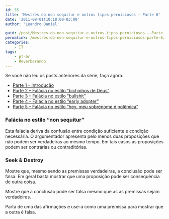 ```yaml
---
id: 55
title: 'Mestres do non sequitur e outros tipos perniciosos – Parte 6'
date: '2011-08-01T10:18:00-03:00'
author: 'Leandro Daniel'

guid: /post/Mestres-do-non-sequitur-e-outros-tipos-perniciosos-–-Parte-6.aspx
permalink: /mestres-do-non-sequitur-e-outros-tipos-perniciosos-parte-6/
categories:
    - IT
tags:
    - pt-br
    - Reverberando
---
```


Se você não leu os posts anteriores da série, faça agora.

- [Parte 1 – Introdução](http://www.leandrodaniel.com/post/Mestres-do-non-sequitur-e-outros-tipos-perniciosos-%E2%80%93-Parte-2)
- [Parte 2 – Falácia no estilo “bichinhos de Deus”](http://www.leandrodaniel.com/post/Mestres-do-non-sequitur-e-outros-tipos-perniciosos-%E2%80%93-Parte-2)
- [Parte 3 – Falácia no estilo “bullshit”](http://www.leandrodaniel.com/post/Mestres-do-non-sequitur-e-outros-tipos-perniciosos-%E2%80%93-Parte-3)
- [Parte 4 – Falácia no estilo “early adopter”](http://www.leandrodaniel.com/post/Mestres-do-non-sequitur-e-outros-tipos-perniciosos-–-Parte-4)
- [Parte 5 – Falácia no estilo “hey, meu sobrenome é polêmica”](http://www.leandrodaniel.com/post/Mestres-do-non-sequitur-e-outros-tipos-perniciosos-–-Parte-5)

### Falácia no estilo “non sequitur”

Esta falácia deriva da confusão entre condição suficiente e condição necessária. O argumentador apresenta pelo menos duas proposições que não podem ser verdadeiras ao mesmo tempo. Em tais casos as proposições podem ser contrárias ou contraditórias.

### Seek &amp; Destroy

Mostre que, mesmo sendo as premissas verdadeiras, a conclusão pode ser falsa. Em geral basta mostrar que uma proposição pode ser consequência de outra coisa.

Mostre que a conclusão pode ser falsa mesmo que as as premissas sejam verdadeiras.

Parta de uma das afirmações e use-a como uma premissa para mostrar que a outra é falsa.
